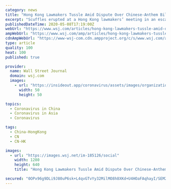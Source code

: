 ```yaml
---
category: news
title: "Hong Kong Lawmakers Tussle Amid Dispute Over Chinese-Anthem Bill"
excerpt: "Scuffles erupted at a Hong Kong lawmakers’ meeting in an escalating dispute over a bill that would criminalize disrespect of China’s national anthem, legislation that threatens to reignite unrest that rocked the city last year."
publishedDateTime: 2020-05-08T17:19:00Z
webUrl: "https://www.wsj.com/articles/hong-kong-lawmakers-tussle-amid-dispute-over-chinese-anthem-bill-11588957994"
ampWebUrl: "https://www.wsj.com/amp/articles/hong-kong-lawmakers-tussle-amid-dispute-over-chinese-anthem-bill-11588957994"
cdnAmpWebUrl: "https://www-wsj-com.cdn.ampproject.org/c/s/www.wsj.com/amp/articles/hong-kong-lawmakers-tussle-amid-dispute-over-chinese-anthem-bill-11588957994"
type: article
quality: 100
heat: 100
published: true

provider:
  name: Wall Street Journal
  domain: wsj.com
  images:
    - url: "https://insideout.app/coronavirus/assets/images/organizations/wsj.com-50x50.jpg"
      width: 50
      height: 50

topics:
  - Coronavirus in China
  - Coronavirus in Asia
  - Coronavirus

tags:
  - China-HongKong
  - CN
  - CN-HK

images:
  - url: "https://images.wsj.net/im-185126/social"
    width: 1280
    height: 640
    title: "Hong Kong Lawmakers Tussle Amid Dispute Over Chinese-Anthem Bill"

secured: "0OPx96g9DLi9J80uP6sk+L4qvGTvYy32MilMO8h8XKd+U4HOaFAqhayI/SEM2H4mow7XFjYsYujuLjG12shwnRMw2G3KEGxw8MLtdqf1dXIBwU4FlmvO2AyqLwt8wXs2bx80TpxMrbloVfpbVDLdCRDua3nVCgS9nIdaBzzu+pwNBeSEOin+VsEgqLar6eacHUkIYQyy3/aAOXqvLxOKnzTyyuy0ZC8JdMqJBKVKz0Jg3nU4Ck0Zhi+omStkW53nGacZ6oq7Llfi4n+ybCTay6YykX1mcu9TbmszLfmZ/yu+M/ZCCAxYa8I++ObgxQHiQbHW2tiK774+5605KuFfHvhsRVz8PPIXEiQ1lsEM36hHrns5J26X8pZPwYg9MIm9vJL3f+BoKEQrbTJ4nRhS2XH2WuiXrXEwiXHa4Y5+etkw7W0Fp3q6/lGAxpBu3GxYI06zLSmDWFliG+B5S9xYCSz+Sm8pOo5wWsCPZSGIxCg=;U6pDGwvezv6Env+1Ce9BlA=="
---
```



